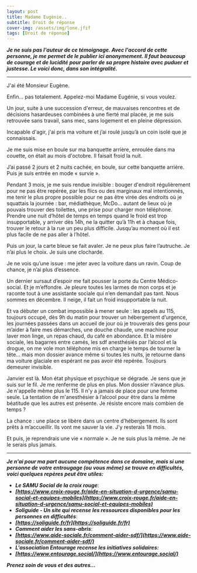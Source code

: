 ```yaml
---
layout: post
title: Madame Eugènie..
subtitle: Droit de réponse 
cover-img: /assets/img/lone.jfif
tags: [Droit de réponse]
---
```


***Je ne suis pas l'auteur de ce témoignage. Avec l'accord de cette personne, je me permet de le publier ici anonymement. Il faut beaucoup de courage et de lucidité pour parler de sa propre histoire avec puduer et justesse. Le voici donc, dans son intégralité.***

---

J'ai été Monsieur Eugène.

Enfin… pas totalement. Appelez-moi Madame Eugénie, si vous voulez.

Un jour, suite à une succession d'erreur, de mauvaises rencontres et de décisions hasardeuses combinées à une fierté mal placée, je me suis retrouvée sans travail, sans mec, sans logement et en pleine dépression.

Incapable d'agir, j'ai pris ma voiture et j’ai roulé jusqu’à un coin isolé que je connaissais.

Je me suis mise en boule sur ma banquette arrière, enroulée dans ma couette, on était au mois d'octobre. Il faisait froid la nuit.

J’ai passé 2 jours et 2 nuits cachée, en boule, sur cette banquette arrière. Puis je suis entrée en mode « survie ».

Pendant 3 mois, je me suis rendue invisible : bouger d'endroit régulièrement pour ne pas être repérée, par les flics ou des marginaux mal intentionnés, me tenir le plus propre possible pour ne pas être virée des endroits où je squattais la journée : bar, médiathèque, McDo… autant de lieux où je pouvais trouver des toilettes, une prise pour charger mon téléphone. Prendre une nuit d’hôtel de temps en temps quand le froid est trop insupportable, y arriver dès 14h, ne la quitter qu’à 11h et à chaque fois, trouver le retour à la rue un peu plus difficile. Jusqu’au moment où il est plus facile de ne pas aller à l’hôtel.

Puis un jour, la carte bleue se fait avaler. Je ne peux plus faire l’autruche. Je n’ai plus le choix. Je suis une clocharde.

Je ne vois qu’une issue : me jeter avec la voiture dans un ravin. Coup de chance, je n’ai plus d’essence.

Un dernier sursaut d’espoir me fait pousser la porte du Centre Médico-social. Et je m’effondre. Je pleure toutes les larmes de mon corps et je raconte tout à une assistante sociale qui n’en demandait pas tant. Nous sommes en décembre. Il neige, il fait un froid insupportable la nuit.

Et va débuter un combat impossible à mener seule : les appels au 115, toujours occupé, dès 9h du matin pour trouver un hébergement d’urgence, les journées passées dans un accueil de jour où je trouverais des gens pour m’aider à faire mes démarches, une douche chaude, une machine pour laver mon linge, un repas chaud, du café en abondance. Et la misère sociale, les bagarres entre camés, les sdf anesthésiés par l’alcool et la drogue, on me vole mon téléphone mis en charge le temps de tourner la tête… mais mon dossier avance même si toutes les nuits, je retourne dans ma voiture glaciale en espérant ne pas avoir été repérée. Toujours demeurer invisible.

Janvier est là. Mon état physique et psychique se dégrade. Je sens que je suis sur le fil. Je me renferme de plus en plus. Mon dossier n’avance plus. Je n'appelle même plus le 115. Il n'y a jamais de place pour une femme seule. La tentation de m'anesthésier à l’alcool pour être dans la même béatitude que les autres est présente. Je résiste encore mais combien de temps ?

La chance : une place se libère dans un centre d’hébergement. Ils sont prêts à m’accueillir. Ils vont me sauver la vie. J’y resterais 18 mois.

Et puis, je reprendrais une vie « normale ». Je ne suis plus la même. Je ne le serais plus jamais.

---

***Je n'ai pour ma part aucune compétence dans ce domaine, mais si une personne de votre entrougage (ou vous même) se trouve en difficultés, voici quelques repères peut être utiles:***

- ***Le SAMU Social de la croix rouge***: 
- ***[https://www.croix-rouge.fr/aide-en-situation-d-urgence/samu-social-et-equipes-mobiles](https://www.croix-rouge.fr/aide-en-situation-d-urgence/samu-social-et-equipes-mobiles)***
- ***Soliguide - Un site qui recense les ressources disponibles pour les personnes en difficultés***: 
- ***[https://soliguide.fr/fr](https://soliguide.fr/fr)***
- ***Comment aider les sans-abris***: 
- ***[https://www.aide-sociale.fr/comment-aider-sdf/](https://www.aide-sociale.fr/comment-aider-sdf/)***
- ***L'association Entourage recense les initiatives solidaires:***
- ***[https://www.entourage.social/](https://www.entourage.social/)***

***Prenez soin de vous et des autres...***

